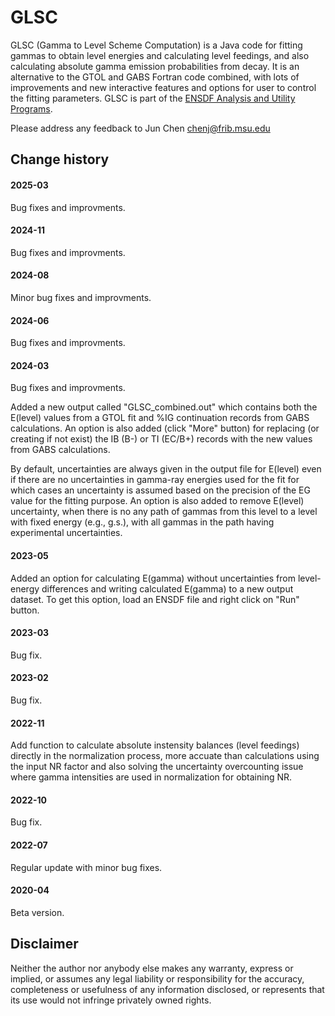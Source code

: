 # GLSC

GLSC (Gamma to Level Scheme Computation) is a Java code for fitting gammas to obtain level energies and calculating level feedings, and also calculating absolute gamma emission probabilities from decay. It is an alternative to the GTOL and GABS Fortran code combined, with lots of improvements and new interactive features and options for user to control the fitting parameters. GLSC is part of the [ENSDF Analysis and Utility Programs](https://nds.iaea.org/public/ensdf_pgm/).

Please address any feedback to Jun Chen chenj@frib.msu.edu

## Change history

#### 2025-03
Bug fixes and improvments. 

#### 2024-11
Bug fixes and improvments. 

#### 2024-08
Minor bug fixes and improvments.

#### 2024-06
Bug fixes and improvments. 

#### 2024-03
Bug fixes and improvments. 

Added a new output called "GLSC_combined.out" which contains both the E(level) values from a GTOL fit and %IG continuation records from GABS calculations. An option is also added (click "More" button) for replacing (or creating if not exist) the IB (B-) or TI (EC/B+) records with the new values from GABS calculations.

By default, uncertainties are always given in the output file for E(level) even if there are no uncertainties in gamma-ray energies used for the fit for which cases an uncertainty is assumed based on the precision of the EG value for the fitting purpose. An option is also added to remove E(level) uncertainty, when there is no any path of gammas from this level to a level with fixed energy (e.g., g.s.), with all gammas in the path having experimental uncertainties.

#### 2023-05
Added an option for calculating E(gamma) without uncertainties from level-energy differences and writing calculated E(gamma) to a new output dataset. To get this option, load an ENSDF file and right click on "Run" button. 

#### 2023-03
Bug fix.

#### 2023-02
Bug fix.

#### 2022-11
Add function to calculate absolute instensity balances (level feedings) directly in the normalization process, more accuate than calculations using the input NR factor and also solving the uncertainty overcounting issue where gamma intensities are used in normalization for obtaining NR.

#### 2022-10
Bug fix.

#### 2022-07
Regular update with minor bug fixes. 

#### 2020-04
Beta version.

## Disclaimer

Neither the author nor anybody else makes any warranty, express or implied, or assumes any legal liability or responsibility for the accuracy, completeness or usefulness of any information disclosed, or represents that its use would not infringe privately owned rights.

